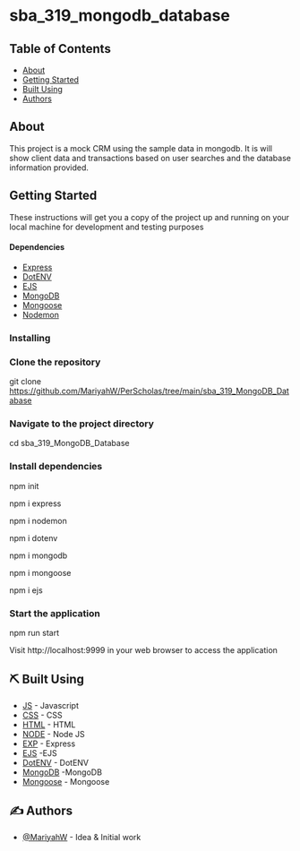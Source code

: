 # sba_319_mongodb_database

## Table of Contents

- [About](#about)
- [Getting Started](#getting_started)
- [Built Using](#built_using)
- [Authors](#authors)

## About <a name = "about"></a>

This project is a mock CRM using the sample data in mongodb. It is will show client data and transactions based on user searches and the database information provided.

## Getting Started <a name = "getting_started"></a>

These instructions will get you a copy of the project up and running on your local machine for development and testing purposes

#### Dependencies
- [Express](https://www.npmjs.com/package/express)
- [DotENV](https://www.npmjs.com/package/dotenv)
- [EJS](https://ejs.co/)
- [MongoDB](https://www.mongodb.com/)
- [Mongoose](https://mongoosejs.com/)
- [Nodemon](https://www.npmjs.com/package/nodemon)

### Installing

### Clone the repository
git clone https://github.com/MariyahW/PerScholas/tree/main/sba_319_MongoDB_Database

### Navigate to the project directory
cd sba_319_MongoDB_Database

### Install dependencies
npm init 

npm i express

npm i nodemon

npm i dotenv

npm i mongodb

npm i mongoose

npm i ejs


### Start the application
npm run start

Visit http://localhost:9999 in your web browser to access the application

## ⛏️ Built Using <a name = "built_using"></a>

- [JS](https://javascript.com) - Javascript
- [CSS](https://developer.mozilla.org/en-US/docs/Web/CSS) - CSS
- [HTML](https://html.com/) - HTML
- [NODE](https://nodejs.org/en) - Node JS
- [EXP](https://expressjs.com/) - Express
- [EJS](https://ejs.co/) -EJS
- [DotENV](https://www.npmjs.com/package/dotenv) - DotENV
- [MongoDB](https://www.mongodb.com/) -MongoDB
- [Mongoose](https://mongoosejs.com/) - Mongoose



## ✍️ Authors <a name = "authors"></a>

- [@MariyahW](https://github.com/MariyahW) - Idea & Initial work